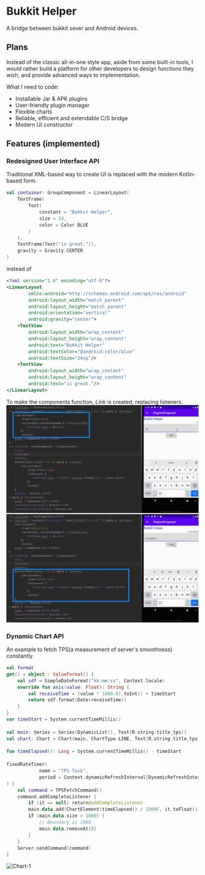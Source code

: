 # Bukkit Helper
A bridge between bukkit sever and Android devices.
## Plans
Instead of the classic all-in-one style app,
aside from some built-in tools,
I would rather build a platform for other developers
to design functions they wish, and provide
advanced ways to implementation.

What I need to code:
* Installable Jar & APK plugins
* User-friendly plugin manager
* Flexible charts
* Reliable, efficient and extendable C/S bridge
* Modern UI constructor
## Features (implemented)

### Redesigned User Interface API
Traditional XML-based way to create UI is replaced with
the modern Kotlin-based form.
```kotlin
val container: GroupComponent = LinearLayout(
    TextFrame(
        Text(
            constant = "Bukkit Helper",
            size = 24,
            color = Color.BLUE
        )
    ),
    TextFrame(Text("is great.")),
    gravity = Gravity.CENTER
)
```
instead of
```xml
<?xml version="1.0" encoding="utf-8"?>
<LinearLayout
        xmlns:android="http://schemas.android.com/apk/res/android"
        android:layout_width="match_parent"
        android:layout_height="match_parent"
        android:orientation="vertical"
        android:gravity="center">
    <TextView
        android:layout_width="wrap_content"
        android:layout_height="wrap_content"
        android:text="Bukkit Helper"
        android:textColor="@android:color/blue"
        android:textSize="24sp"/>
    <TextView
        android:layout_width="wrap_content"
        android:layout_height="wrap_content"
        android:text="is great."/>
</LinearLayout>
```
To make the components function, _Link_ is created, replacing
listeners.
![Linker-1](image/UI-1.gif)
![Linker-2](image/UI-2.gif)
### Dynamic Chart API
An example to fetch TPS(a measurement of server's smoothness) constantly.
```kotlin
val format
get() = object : ValueFormat() {
    val sdf = SimpleDateFormat("kk:mm:ss", Context.locale)
    override fun axis(value: Float): String {
        val receiveTime = (value * 1000.0).toInt() + timeStart
        return sdf.format(Date(receiveTime))
    }
}
var timeStart = System.currentTimeMillis()

val main: Series = Series(DynamicList(), Text(R.string.title_tps))
val chart: Chart = Chart(main, ChartType.LINE, Text(R.string.title_tps)).apply { xFormat = format }

fun timeElapsed(): Long = System.currentTimeMillis() - timeStart

fixedRateTimer(
            name = "TPS-Task",
            period = Context.dynamicRefreshInterval[DynamicRefreshInterval.KnownName.TPS].toLong()
) {
    val command = TPSFetchCommand()
    command.addCompleteListener {
        if (it == null) return@addCompleteListener
        main.data.add(ChartElement(timeElapsed() / 1000F, it.toFloat()))
        if (main.data.size > 1000) {
            // Boundary is 1000
            main.data.removeAt(0)
        }
    }
    Server.sendCommand(command)
}
```
![Chart-1](image/Chart-1.gif)

